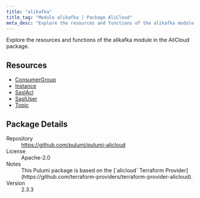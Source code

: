 ```yaml
---
title: "alikafka"
title_tag: "Module alikafka | Package AliCloud"
meta_desc: "Explore the resources and functions of the alikafka module in the AliCloud package."
---
```


<!-- WARNING: this file was generated by Pulumi Docs Generator. -->
<!-- Do not edit by hand unless you're certain you know what you are doing! -->

Explore the resources and functions of the alikafka module in the AliCloud package.

<h2 id="resources">Resources</h2>
<ul class="api">
    <li><a href="consumergroup" title="ConsumerGroup"><span class="symbol resource"></span>ConsumerGroup</a></li>
    <li><a href="instance" title="Instance"><span class="symbol resource"></span>Instance</a></li>
    <li><a href="saslacl" title="SaslAcl"><span class="symbol resource"></span>SaslAcl</a></li>
    <li><a href="sasluser" title="SaslUser"><span class="symbol resource"></span>SaslUser</a></li>
    <li><a href="topic" title="Topic"><span class="symbol resource"></span>Topic</a></li>
</ul>

<h2 id="package-details">Package Details</h2>
<dl class="package-details">
	<dt>Repository</dt>
	<dd><a href="https://github.com/pulumi/pulumi-alicloud">https://github.com/pulumi/pulumi-alicloud</a></dd>
	<dt>License</dt>
	<dd>Apache-2.0</dd>
	<dt>Notes</dt>
	<dd>This Pulumi package is based on the [`alicloud` Terraform Provider](https://github.com/terraform-providers/terraform-provider-alicloud).</dd>
	<dt>Version</dt>
	<dd>2.3.3</dd>
</dl>

